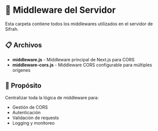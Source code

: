 # 🔧 Middleware del Servidor

Esta carpeta contiene todos los middlewares utilizados en el servidor de Sifrah.

## 📋 Archivos

- **middleware.js** - Middleware principal de Next.js para CORS
- **middleware-cors.js** - Middleware CORS configurable para múltiples orígenes

## 🎯 Propósito

Centralizar toda la lógica de middleware para:
- Gestión de CORS
- Autenticación
- Validación de requests
- Logging y monitoreo 